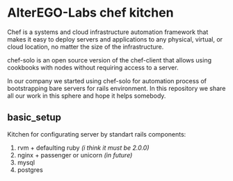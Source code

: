 # AlterEGO-Labs chef kitchen

Chef is a systems and cloud infrastructure automation framework that makes it easy to deploy servers and applications to any physical, virtual, or cloud location, no matter the size of the infrastructure.

chef-solo is an open source version of the chef-client that allows using cookbooks with nodes without requiring access to a server.

In our company we started using chef-solo for automation process of bootstrapping bare servers for rails environment. In this repository we share all our work in this sphere and hope it helps somebody.

## basic_setup

Kitchen for configurating server by standart rails components:

1. rvm + defaulting ruby *(i think it must be 2.0.0)*
2. nginx + passenger or unicorn *(in future)*
3. mysql
4. postgres
